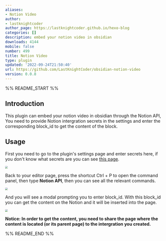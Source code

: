 ```yaml
---
aliases:
- Notion Video
author:
- lastknightcoder
author_page: https://lastknightcoder.github.io/hexo-blog
categories: []
description: embed your notion video in obsidian
downloads: 4144
mobile: false
number: 499
title: Notion Video
type: plugin
updated: '2022-09-24T21:50:40'
url: https://github.com/LastKnightCoder/obsidian-notion-video
version: 0.0.8
---
```


%% README_START %%

## Introduction

This plugin can embed your notion video in obsidian through the Notion API, You need to provide Notion intergration secrets in the settings and enter the corresponding block_id to get the content of the block.

## Usage

First you need to go to the plugin's settings page and enter secrets here, if you don't know what secrets are you can see [this page](https://developers.notion.com/docs).

<img src="https://cdn.jsdelivr.net/gh/LastKnightCoder/ImgHosting3@master/202204281537092022-04-28-15-37-11.png" style="zoom:50%"/>

Back to your editor page, press the shortcut <Ctrl>Ctrl + P</kbd> to open the command panel, then type **Notion API**, then you can see all the relevant commands.


<img src="https://cdn.jsdelivr.net/gh/LastKnightCoder/ImgHosting3@master/202204281539512022-04-28-15-39-51.png" style="zoom:50%"/>

And you will see a modal prompting you to enter block_id. With this block_id you can get the content on the Notion and it will be inserted into the page.

<img src="https://cdn.jsdelivr.net/gh/LastKnightCoder/ImgHosting3@master/202204281540342022-04-28-15-40-34.png" style="zoom:50%"/>

**Notice: In order to get the content, you need to share the page where the content is located (or its parent page) to the intergration you created.**

%% README_END %%